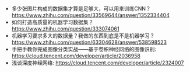 
+ 多少张图片构成的数据集才算是足够大，可以用来训练CNN？https://www.zhihu.com/question/33569644/answer/1352334404
+ 如何打造高质量的机器学习数据集？https://www.zhihu.com/question/333074061
+ 机器学习要求多大的数据量？我做的东西到底是不是机器学习？https://www.zhihu.com/question/63304628/answer/538598523
+ 手把手教你完成图像分类实战——基于卷积神经网络的图像识别: https://cloud.tencent.com/developer/article/2036958
+ 浅谈深度神经网络: https://cloud.tencent.com/developer/article/2324007